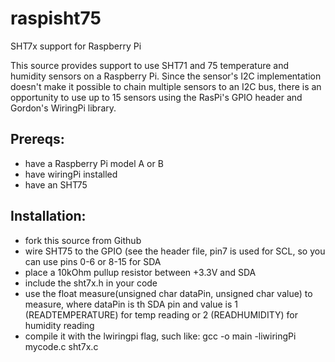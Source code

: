 raspisht75
==========

SHT7x support for Raspberry Pi

This source provides support to use SHT71 and 75 temperature and humidity sensors on a Raspberry Pi. 
Since the sensor's I2C implementation doesn't make it possible to chain multiple sensors to an I2C bus,
there is an opportunity to use up to 15 sensors using the RasPi's GPIO header and Gordon's WiringPi library.

Prereqs:
-
- have a Raspberry Pi model A or B
- have wiringPi installed
- have an SHT75

Installation:
-
- fork this source from Github
- wire SHT75 to the GPIO (see the header file, pin7 is used for SCL, so you can use pins 0-6 or 8-15 for SDA
- place a 10kOhm pullup resistor between +3.3V and SDA
- include the sht7x.h in your code
- use the float measure(unsigned char dataPin, unsigned char value) to measure, where dataPin is th SDA pin and value
is 1 (READTEMPERATURE) for temp reading or 2 (READHUMIDITY) for humidity reading
- compile it with the lwiringpi flag, such like: gcc -o main -liwiringPi mycode.c sht7x.c
